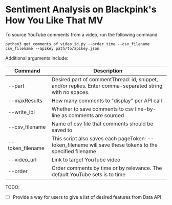 # Sentiment Analysis on Blackpink's How You Like That MV

To source YouTube comments from a video, run the following command:

```
python3 get_comments_of_video_id.py --order time --csv_filename csv_filename --apikey path/to/apikey.json
```

Additional arguments include:

| Command | Description |
|-|-|
| --part | Desired part of commentThread: id, snippet, and/or replies. Enter comma-separated string with no spaces. |
| --maxResults | How many comments to "display" per API call |
| --write_lbl | Whether to save comments to csv line-by-line as comments are sourced |
| --csv_filename | Name of csv file that comments should be saved to |
| --token_filename | This script also saves each pageToken: --token_filename will save these tokens to the specified filename |
| --video_url | Link to target YouTube video |
| --order | Order comments by time or by relevance. The default YouTube sets is to time |


TODO:
- [ ] Provide a way for users to give a list of desired features from Data API

